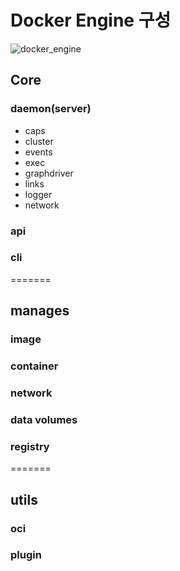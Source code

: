 # Docker Engine 구성
![docker_engine](https://cloud.githubusercontent.com/assets/9585881/16617978/d14d0058-43c1-11e6-8acb-5c694916a951.PNG)

## Core
### daemon(server)
 - caps
 - cluster
 - events
 - exec
 - graphdriver
 - links
 - logger
 - network
 
### api
### cli

=======

## manages
### image
### container
### network
### data volumes
### registry

=======

## utils
### oci
### plugin



